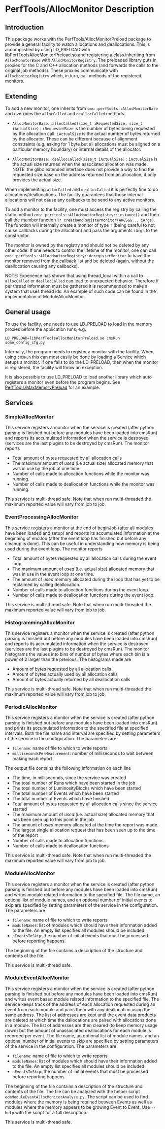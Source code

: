 # PerfTools/AllocMonitor Description

## Introduction

This package works with the PerfTools/AllocMonitorPreload package to provide a general facility to watch allocations and deallocations.
This is accomplished by using LD_PRELOAD with libPerfToolsAllocMonitorPreload.so and registering a class inheriting from `AllocMonotorBase`
with `AllocMonitorRegistry`. The preloaded library puts in proxies for the C and C++ allocation methods (and forwards the calls to the
original job methods). These proxies communicate with `AllocMonitorRegistry` which, in turn, call methods of the registered monitors.

## Extending

To add a new monitor, one inherits from `cms::perftools::AllocMonitorBase` and overrides the `allocCalled` and
`deallocCalled` methods.

- `AllocMonitorBase::allocCalled(size_t iRequestedSize, size_t iActualSize)` : `iRequestedSize` is the number of bytes being requested by the allocation call. `iActualSize` is the actual number of bytes returned by the allocator. These can be different because of alignment constraints (e.g. asking for 1 byte but all allocations must be aligned on a particular memory boundary) or internal details of the allocator.

- `AllocMonitorBase::deallocCalled(size_t iActualSize)` : `iActualSize` is the actual size returned when the associated allocation was made. NOTE: the glibc extended interface does not provide a way to find the requested size base on the address returned from an allocation, it only provides the actual size.

When implementing `allocCalled` and `deallocCalled` it is perfectly fine to do allocations/deallocations. The facility
guarantees that those internal allocations will not cause any callbacks to be send to any active monitors.


To add a monitor to the facility, one must access the registry by calling the static method
`cms::perftools::AllocMonitorRegistry::instance()` and then call the member function
`T* createAndRegisterMonitor(ARGS&&... iArgs)`. The function will internally create a monitor of type `T` (being careful
to not cause callbacks during the allocation) and pass the arguments `iArgs` to the constructor.

The monitor is owned by the registry and should not be deleted by any other code. If one needs to control the lifetime
of the monitor, one can call `cms::perftools::AllocMonitorRegistry::deregisterMonitor` to have the monitor removed from
the callback list and be deleted (again, without the deallocation causing any callbacks).

NOTE: Experience has shown that using thread_local within a call to `allocCalled` or `deallocCalled` can lead to unexpected behavior. Therefore if per thread information must be gathered it is recommended to make a system that uses thread ids.
An example of such code can be found in the implementation of ModuleAllocMonitor.

## General usage

To use the facility, one needs to use LD_PRELOAD to load in the memory proxies before the application runs, e.g.
```
LD_PRELOAD=libPerfToolsAllocMonitorPreload.so cmsRun some_config_cfg.py
```

Internally, the program needs to register a monitor with the facility. When using `cmsRun` this can most easily be done
by loading a Service which setups a monitor. If one fails to do the LD_PRELOAD, then when the monitor is registered, the
facility will throw an exception.

It is also possible to use LD_PRELOAD to load another library which auto registers a monitor even before the program
begins. See [PerfTools/MaxMemoryPreload](../MaxMemoryPreload/README.md) for an example.

## Services

### SimpleAllocMonitor
This service registers a monitor when the service is created (after python parsing is finished but before any modules
have been loaded into cmsRun) and reports its accumulated information when the service is destroyed (services are the
last plugins to be destroyed by cmsRun). The monitor reports
- Total amount of bytes requested by all allocation calls
- The maximum amount of _used_ (i.e actual size) allocated memory that was in use by the job at one time.
- Number of calls made to allocation functions while the monitor was running.
- Number of calls made to deallocation functions while the monitor was running.

This service is multi-thread safe. Note that when run multi-threaded the maximum reported value will vary from job to job.


### EventProcessingAllocMonitor
This service registers a monitor at the end of beginJob (after all modules have been loaded and setup) and reports its accumulated information at the beginning of endJob (after the event loop has finished but before any cleanup is done). This can be useful in understanding how memory is being used during the event loop. The monitor reports
- Total amount of bytes requested by all allocation calls during the event loop
- The maximum amount of _used_ (i.e. actual size) allocated memory that was in use in the event loop at one time.
- The amount of _used_ memory allocated during the loop that has yet to be reclaimed by calling deallocation.
- Number of calls made to allocation functions during the event loop.
- Number of calls made to deallocation functions during the event loop.

This service is multi-thread safe. Note that when run multi-threaded the maximum reported value will vary from job to job.

### HistogrammingAllocMonitor
This service registers a monitor when the service is created (after python parsing is finished but before any modules
have been loaded into cmsRun) and reports its accumulated information when the service is destroyed (services are the
last plugins to be destroyed by cmsRun). The monitor histograms the values into bins of number of bytes where each
bin is a power of 2 larger than the previous. The histograms made are
- Amount of bytes requested by all allocation calls
- Amount of bytes actually used by all allocation calls
- Amount of bytes actually returned by all deallocation calls

This service is multi-thread safe. Note that when run multi-threaded the maximum reported value will vary from job to job.

### PeriodicAllocMonitor
This service registers a monitor when the service is created (after python parsing is finished but before any modules
have been loaded into cmsRun) and prints its accumulated information to the specified file at specified intervals. Both
the file name and  interval are specified by setting parameters of the service in the configuration. The parameters are
- `filename`: name of file to which to write reports
- `millisecondsPerMeasurement`: number of milliseconds to wait between making each report

The output file contains the following information on each line
- The time, in milliseconds, since the service was created
- The total number of Runs which have been started in the job
- The total number of LuminosityBlocks which have been started
- The total number of Events which have been started
- The total number of Events which have finished
- Total amount of bytes requested by all allocation calls since the service started
- The maximum amount of _used_ (i.e. actual size) allocated memory that has been seen up to this point in the job
- The amount of _used_ memory allocated at the time the report was made.
- The largest single allocation request that has been seen up to the time of the report
- Number of calls made to allocation functions
- Number of calls made to deallocation functions

This service is multi-thread safe. Note that when run multi-threaded the maximum reported value will vary from job to job.

### ModuleAllocMonitor
This service registers a monitor when the service is created (after python parsing is finished but before any modules
have been loaded into cmsRun) and writes module related information to the specified file. The file name, an optional
list of module names, and  an optional number of initial events to skip are specified by setting parameters of the
service in the configuration. The parameters are
- `filename`: name of file to which to write reports
- `moduleNames`: list of modules which should have their information added to the file. An empty list specifies all modules should be included.
- `nEventsToSkip`: the number of initial events that must be processed before reporting happens.

The beginning of the file contains a description of the structure and contents of the file.

This service is multi-thread safe.


### ModuleEventAllocMonitor
This service registers a monitor when the service is created (after python parsing is finished but before any modules
have been loaded into cmsRun) and writes event based module related information to the specified file. The service
keeps track of the address of each allocation requested during an event from each module and pairs them with any
deallocation using the same address. The list of addresses are kept until the event data products are deleted at which
time the dallocations are paired with allocations done in a module. The list of addresses are then cleared (to keep memory usage down) but the amount of unassociated deallocations for each module is recorded per event.
The file name, an optional list of module names, and  an optional number of initial events to skip are specified by setting parameters of the
service in the configuration. The parameters are
- `filename`: name of file to which to write reports
- `moduleNames`: list of modules which should have their information added to the file. An empty list specifies all modules should be included.
- `nEventsToSkip`: the number of initial events that must be processed before reporting happens.

The beginning of the file contains a description of the structure and contents of the file. The file can be analyzed with the helper script `edmModuleEventAllocMonitorAnalyze.py`. The script can be used to find modules where the memory is being retained between Events as well as modules where the memory appears to be growing Event to Event. Use `--help` with the script for a full description.

This service is multi-thread safe.
